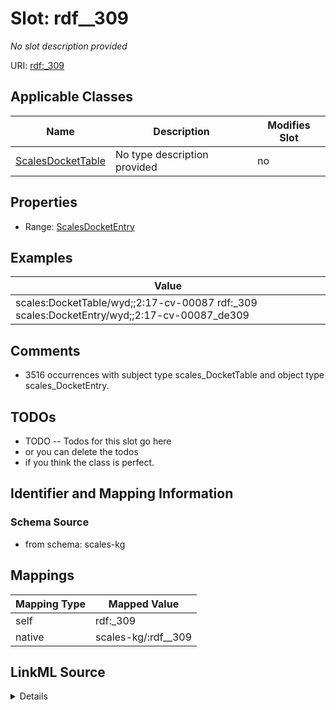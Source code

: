 

# Slot: rdf__309


_No slot description provided_





URI: [rdf:_309](http://www.w3.org/1999/02/22-rdf-syntax-ns#_309)



<!-- no inheritance hierarchy -->





## Applicable Classes

| Name | Description | Modifies Slot |
| --- | --- | --- |
| [ScalesDocketTable](../classes/ScalesDocketTable.md) | No type description provided |  no  |







## Properties

* Range: [ScalesDocketEntry](../classes/ScalesDocketEntry.md)






## Examples

| Value |
| --- |
| scales:DocketTable/wyd;;2:17-cv-00087 rdf:_309 scales:DocketEntry/wyd;;2:17-cv-00087_de309 |

## Comments

* 3516 occurrences with subject type scales_DocketTable and object type scales_DocketEntry.

## TODOs

* TODO -- Todos for this slot go here
* or you can delete the todos
* if you think the class is perfect.

## Identifier and Mapping Information







### Schema Source


* from schema: scales-kg




## Mappings

| Mapping Type | Mapped Value |
| ---  | ---  |
| self | rdf:_309 |
| native | scales-kg/:rdf__309 |




## LinkML Source

<details>
```yaml
name: rdf__309
description: No slot description provided
todos:
- TODO -- Todos for this slot go here
- or you can delete the todos
- if you think the class is perfect.
comments:
- 3516 occurrences with subject type scales_DocketTable and object type scales_DocketEntry.
examples:
- value: scales:DocketTable/wyd;;2:17-cv-00087 rdf:_309 scales:DocketEntry/wyd;;2:17-cv-00087_de309
from_schema: scales-kg
rank: 1000
slot_uri: rdf:_309
alias: rdf__309
domain_of:
- scales_DocketTable
range: scales_DocketEntry

```
</details>